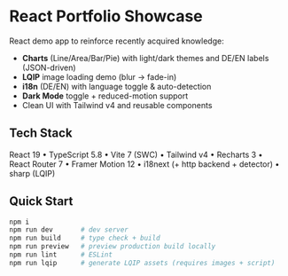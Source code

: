 # React Portfolio Showcase

React demo app to reinforce recently acquired knowledge:

- **Charts** (Line/Area/Bar/Pie) with light/dark themes and DE/EN labels (JSON-driven)
- **LQIP** image loading demo (blur → fade-in)
- **i18n** (DE/EN) with language toggle & auto-detection
- **Dark Mode** toggle + reduced-motion support
- Clean UI with Tailwind v4 and reusable components

## Tech Stack

React 19 • TypeScript 5.8 • Vite 7 (SWC) • Tailwind v4 • Recharts 3 •  
React Router 7 • Framer Motion 12 • i18next (+ http backend + detector) • sharp (LQIP)

## Quick Start

```bash
npm i
npm run dev       # dev server
npm run build     # type check + build
npm run preview   # preview production build locally
npm run lint      # ESLint
npm run lqip      # generate LQIP assets (requires images + script)
```
